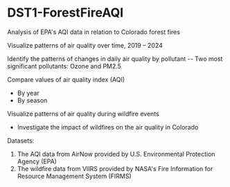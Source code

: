# DST1-ForestFireAQI
Analysis of EPA's AQI data in relation to Colorado forest fires

Visualize patterns of air quality over time, 2019 – 2024 

Identify the patterns of changes in daily air quality by pollutant
-- Two most significant pollutants: Ozone and PM2.5

Compare values of air quality index (AQI) 
- By year 
- By season

Visualize patterns of air quality during wildfire events
- Investigate the impact of wildfires on the air quality in Colorado



Datasets: 
1. The AQI data from AirNow provided by U.S. Environmental Protection Agency (EPA)
2. The wildfire data from VIIRS provided by NASA's Fire Information for Resource Management System (FIRMS)



 





